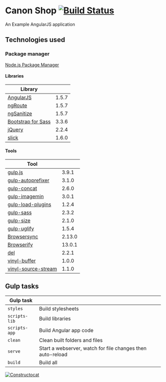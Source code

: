 # Canon Shop [![Build Status](https://travis-ci.org/nhantdn/canonshop.svg)](https://travis-ci.org/nhantdn/canonshop)
An Example AngularJS application

## Technologies used

### Package manager
[Node.js Package Manager](https://www.npmjs.com)

#### Libraries
Library | |
--- | ---
[AngularJS](https://www.npmjs.com/package/angular) | 1.5.7
[ngRoute](https://www.npmjs.com/package/angular-route) | 1.5.7
[ngSanitize](https://www.npmjs.com/package/angular-sanitize) | 1.5.7
[Bootstrap for Sass](https://www.npmjs.com/package/bootstrap-sass) | 3.3.6
[jQuery](https://www.npmjs.com/package/jquery) | 2.2.4
[slick](https://www.npmjs.com/package/slick-carousel) | 1.6.0

#### Tools
Tool | |
--- | ---
[gulp.js](https://www.npmjs.com/package/gulp) | 3.9.1
[gulp-autoprefixer](https://www.npmjs.com/package/gulp-autoprefixer) | 3.1.0
[gulp-concat](https://www.npmjs.com/package/gulp-concat) | 2.6.0
[gulp-imagemin](https://www.npmjs.com/package/gulp-imagemin) | 3.0.1
[gulp-load-plugins](https://www.npmjs.com/package/gulp-load-plugins) | 1.2.4
[gulp-sass](https://www.npmjs.com/package/gulp-sass) | 2.3.2
[gulp-size](https://www.npmjs.com/package/gulp-size) | 2.1.0
[gulp-uglify](https://www.npmjs.com/package/gulp-uglify) | 1.5.4
[Browsersync](https://www.npmjs.com/package/browser-sync) | 2.13.0
[Browserify](https://www.npmjs.com/package/browserify) | 13.0.1
[del](https://www.npmjs.com/package/del) | 2.2.1
[vinyl-buffer](https://www.npmjs.com/package/vinyl-buffer) | 1.0.0
[vinyl-source-stream](https://www.npmjs.com/package/vinyl-source-stream) | 1.1.0

## Gulp tasks
Gulp task | |
--- | ---
`styles`| Build stylesheets
`scripts-lib`| Build libraries
`scripts-app`| Build Angular app code
`clean`| Clean built folders and files
`serve`| Start a webserver, watch for file changes then auto-reload
`build`| Build all

[![Constructocat](https://octodex.github.com/images/constructocat2.jpg)](https://octodex.github.com)
